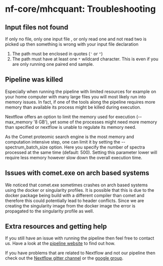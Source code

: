 # nf-core/mhcquant: Troubleshooting

## Input files not found

If only no file, only one input file , or only read one and not read two is picked up then something is wrong with your input file declaration

1. The path must be enclosed in quotes (`'` or `"`)
2. The path must have at least one `*` wildcard character. This is even if you are only running one paired end sample.

## Pipeline was killed

Especially when running the pipeline with limited resources for example on your home computer with many large files you will most likely run into memory issues. In fact, if one of the tools along the pipeline requires more memory than available its process might be killed during execution.

Nextflow offers an option to limit the memory used for execution (--max_memory '8 GB'), yet some of the processes might need more memory than specified or nextflow is unable to regulate its memory need.

As the Comet proteomic search engine is the most memory and computation intensive step, one can limit it by setting the --spectrum_batch_size option. Here you specify the number of spectra processed at the same time (default: 500). Setting this parameter lower will require less memory however slow down the overall execution time.

## Issues with comet.exe on arch based systems

We noticed that comet.exe sometimes crashes on arch based systems using the docker or singularity profiles. It is possible that this is due to the docker package being build with a different compiler than comet and therefore this could potentially lead to header conflicts. Since we are creating the singularity image from the docker image the error is propagated to the singularity profile as well.

## Extra resources and getting help

If you still have an issue with running the pipeline then feel free to contact us.
Have a look at the [pipeline website](https://github.com/nf-core/mhcquant) to find out how.

If you have problems that are related to Nextflow and not our pipeline then check out the [Nextflow gitter channel](https://gitter.im/nextflow-io/nextflow) or the [google group](https://groups.google.com/forum/#!forum/nextflow).
